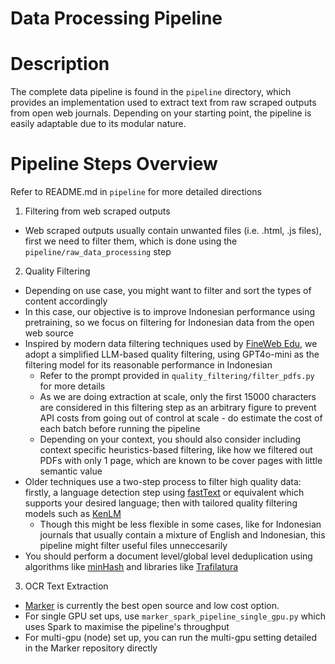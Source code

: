 # Data Processing Pipeline

# Description
The complete data pipeline is found in the ```pipeline``` directory, which provides an implementation used to extract text from raw scraped outputs from open web journals. Depending on your starting point, the pipeline is easily adaptable due to its modular nature. 

# Pipeline Steps Overview
Refer to README.md in ```pipeline``` for more detailed directions

1. Filtering from web scraped outputs
* Web scraped outputs usually contain unwanted files (i.e. .html, .js files), first we need to filter them, which is done using the ```pipeline/raw_data_processing``` step

2. Quality Filtering
* Depending on use case, you might want to filter and sort the types of content accordingly
* In this case, our objective is to improve Indonesian performance using pretraining, so we focus on filtering for Indonesian data from the open web source
* Inspired by modern data filtering techniques used by [FineWeb Edu](https://huggingface.co/datasets/HuggingFaceFW/fineweb-edu), we adopt a simplified LLM-based quality filtering, using GPT4o-mini as the filtering model for its reasonable performance in Indonesian
   * Refer to the prompt provided in ```quality_filtering/filter_pdfs.py``` for more details
   * As we are doing extraction at scale, only the first 15000 characters are considered in this filtering step as an arbitrary figure to prevent API costs from going out of control at scale - do estimate the cost of each batch before running the pipeline
   * Depending on your context, you should also consider including context specific heuristics-based filtering, like how we filtered out PDFs with only 1 page, which are known to be cover pages with little semantic value
* Older techniques use a two-step process to filter high quality data: firstly, a language detection step using [fastText](https://github.com/facebookresearch/fastText) or equivalent which supports your desired language; then with tailored quality filtering models such as [KenLM](https://www.arxiv.org/abs/2409.09613)
  * Though this might be less flexible in some cases, like for Indonesian journals that usually contain a mixture of English and Indonesian, this pipeline might filter useful files unneccesarily
* You should perform a document level/global level deduplication using algorithms like [minHash](https://ekzhu.com/datasketch/lsh.html) and libraries like [Trafilatura](https://trafilatura.readthedocs.io/en/latest/)
  
3. OCR Text Extraction
* [Marker](https://github.com/VikParuchuri/marker) is currently the best open source and low cost option.
* For single GPU set ups, use ```marker_spark_pipeline_single_gpu.py``` which uses Spark to maximise the pipeline's throughput
* For multi-gpu (node) set up, you can run the multi-gpu setting detailed in the Marker repository directly
